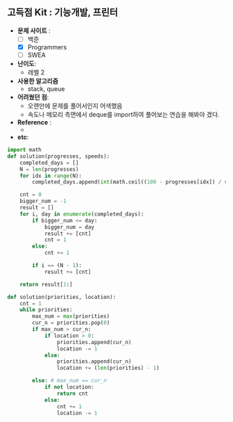 ## 고득점 Kit :  기능개발, 프린터

- **문제 사이트** : 
  - [ ] 백준
  - [x] Programmers
  - [ ] SWEA
- **난이도**:
  - 레벨 2
- **사용한 알고리즘**
  - stack, queue
- **어려웠던 점**:
  - 오랜만에 문제를 풀어서인지 어색했음
  - 속도나 메모리 측면에서 deque를 import하여 풀어보는 연습을 해봐야 겠다.
- **Reference** :
  - ​
- **etc**:

```python
import math
def solution(progresses, speeds):
    completed_days = []
    N = len(progresses)
    for idx in range(N):
        completed_days.append(int(math.ceil((100 - progresses[idx]) / speeds[idx])))

    cnt = 0
    bigger_num = -1
    result = []
    for i, day in enumerate(completed_days):
        if bigger_num <= day:
            bigger_num = day
            result += [cnt]
            cnt = 1
        else:
            cnt += 1

        if i == (N - 1):
            result += [cnt]

    return result[1:]

```

```python
def solution(priorities, location):
    cnt = 1
    while priorities:
        max_num = max(priorities)
        cur_n = priorities.pop(0)
        if max_num > cur_n:
            if location > 0:
                priorities.append(cur_n)
                location -= 1
            else:
                priorities.append(cur_n)
                location += (len(priorities) - 1)

        else: # max_num == cur_n
            if not location:
                return cnt
            else:
                cnt += 1
                location -= 1

```

